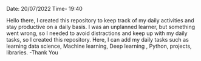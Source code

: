 Date: 20/07/2022 Time- 19:40 

Hello there, I created this repository to keep track of my daily activities and stay productive on a daily basis. I was an unplanned learner, but something went wrong, so I needed to avoid distractions and keep up with my daily tasks, so I created this repository. Here, I can add my daily tasks such as learning data science, Machine learning, Deep learning , Python, projects, libraries. -Thank You

